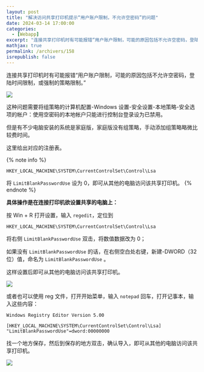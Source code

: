 ```yaml
---
layout: post
title: "解决访问共享打印机提示“用户账户限制，不允许空密码”的问题"
date: 2024-03-14 17:00:00
categories: 
  - [Webapp]
excerpt: "连接共享打印机时有可能报错“用户账户限制，可能的原因包括不允许空密码，登陆时间限制，或强制的策略限制。”这种问题需要将组策略的计算机配置-Windows 设置-安全设置-本地策略-安全选项的帐户：使用空密码的本地帐户只能进行控制台登录设为已禁用。但是有不少电脑安装的系统是家庭版，家庭版没有组策略，手动添加组策略略微比较费时间。这里给出对应的注册表及其具体操作。"
mathjax: true
permalink: /archivers/158
isrepublish: false
---
```


连接共享打印机时有可能报错“用户账户限制，可能的原因包括不允许空密码，登陆时间限制，或强制的策略限制。”

![](https://pic1.zhimg.com/80/v2-14b59bf35d5466808a863a1ec0e9e2d3_r.png)

这种问题需要将组策略的计算机配置-Windows 设置-安全设置-本地策略-安全选项的帐户：使用空密码的本地帐户只能进行控制台登录设为已禁用。

但是有不少电脑安装的系统是家庭版，家庭版没有组策略，手动添加组策略略微比较费时间。

这里给出对应的注册表。

{% note info %}
```
HKEY_LOCAL_MACHINE\SYSTEM\CurrentControlSet\Control\Lsa
```

将 ```LimitBlankPasswordUse``` 设为 0，即可从其他的电脑访问该共享打印机。
{% endnote %}

**具体操作是在连接打印机欲设置共享的电脑上：**

按 Win + R 打开设置，输入 ```regedit```，定位到

```
HKEY_LOCAL_MACHINE\SYSTEM\CurrentControlSet\Control\Lsa
```

将右侧 ```LimitBlankPasswordUse``` 双击，将数值数据改为 0；

如果没有 ```LimitBlankPasswordUse``` 的话，在右侧空白处右键，新建-DWORD（32位）值，命名为 ```LimitBlankPasswordUse``` 。

这样设置后即可从其他的电脑访问该共享打印机。

![](https://picx.zhimg.com/80/v2-c377b884a9ecc0efc105d48621f58ee1_r.png)

或者也可以使用 reg 文件，打开开始菜单，输入 ```notepad``` 回车，打开记事本，输入这些内容：

```reg
Windows Registry Editor Version 5.00

[HKEY_LOCAL_MACHINE\SYSTEM\CurrentControlSet\Control\Lsa]
"LimitBlankPasswordUse"=dword:00000000
```

找一个地方保存，然后到保存的地方双击，确认导入，即可从其他的电脑访问该共享打印机。

![](https://picx.zhimg.com/80/v2-4a06136fd8c2a559ec1f466b4830507c_r.png)